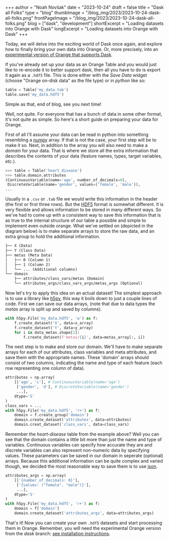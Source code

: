 +++
author = "Noah Novšak"
date = "2023-10-24"
draft = false
title = "Dask all Folks"
type = "blog"
thumbImage = "/blog_img/2023/2023-10-24-dask-all-folks.png"
frontPageImage = "/blog_img/2023/2023-10-24-dask-all-folks.png"
blog = ["dask", "development"]
shortExcerpt = "Loading datasets into Orange with Dask"
longExcerpt = "Loading datasets into Orange with Dask"
+++

Today, we will delve into the exciting world of Dask once again, and explore how to finally bring your own data into Orange. Or, more precisely, into an [experimental version of Orange that supports Dask](https://github.com/biolab/orange3/wiki/Orange-with-Dask).

If you've already set up your data as an Orange Table and you would just like to re-encode it to better support dask, then all you have to do is export it again as a `.hdf5` file. This is done either with the *Save Data* widget (choose "Orange on-disk data" as the file type) or in _python_ like so:

```python
table = Table('my_data.tab')
table.save('my_data.hdf5')
```

Simple as that, end of blog, see you next time!

Well, not quite. For everyone that has a bunch of data in some other format, it's not quite as simple. So here's a short guide on preparing your data for Orange.

First of all I'll assume your data can be read in python into something resembling a [numpy](https://numpy.org/) array. If that is not the case, your first step will be to make it so. Next, in addition to the array you will also need to make a _domain_ for your data. That is where we store all the extra information that describes the contents of your data (feature names, types, target variables, etc.).

```python
>>> table = Table('heart_disease')
>>> table.domain.attributes
(ContinuousVariable(name='age', number_of_decimals=0),
 DiscreteVariable(name='gender', values=('female', 'male')),
...
```

Usually in a `.csv` or `.tab` file we would write this information in the header (the first or first three rows). But the [HDF5](https://www.hdfgroup.org/solutions/hdf5) format is somewhat different. It is very flexible and allows information to be stored in many different ways. So we've had to come up with a consistent way to save this information that is as true to the internal structure of our table a possible and simple to implement even outside orange. What we've settled on (depicted in the diagram below) is to make separate arrays to store the raw data, and an extra group to hold the additional information.

```html
├── X (Data)
├── Y (Class Data)
├── metas (Meta Data)
│   ├── 0 (Column 1)
│   ├── 1 (Column 2)
│   └── ... (Additional columns)
└── domain
    ├── attributes/class_vars/metas (Domain)
    └── attributes_args/class_vars_args/metas_args (Optional)
```

Now let's try to apply this idea on an actual dataset! The simplest approach is to use a library like [h5py](https://www.h5py.org/), this way it boils down to just a couple lines of code. First we can save our data arrays, (note that due to data types the _metas_ array is split up and saved by columns).

```python
with h5py.File('my_data.hdf5', 'w') as f:
    f.create_dataset('X', data=x_array)
    f.create_dataset('Y', data=y_array)
    for i in data_metas.shape[1]:
        f.create_dataset(f'metas/{i}', data=metas_array[:, i])
```

The next step is to make and store our domain. We'll have to make separate arrays for each of our attributes, class variables and meta attributes, and save them with the appropriate names. These 'domain' arrays should consist of two columns, indicating the name and type of each feature (each row representing one column of data). 

```python
attributes = np.array(
    [['age', 'c'], # ContinuousVariable(name='age')
     ['gender', 'd'], # DiscreteVariable(name='gender')
     ...],
    dtype='S'
)
class_vars = ...
with h5py.File('my_data.hdf5', 'r+') as f:
    domain = f.create_group('domain')
    domain.create_dataset('attributes', data=attributes)
    domain.creat_dataset('class_vars', data=class_vars)
```

Remember the _heart-disease_ table from the example above? Well you can see that the domain contains a little bit more than just the name and type of variables. Continuous variables can specify how accurate they are and discrete variables can also represent non-numeric data by specifying values. These parameters can be saved in our domain in seperate (optional) arrays. Because this additional information can be quite complex and varied though, we decided the most reasonable way to save them is to use [json](https://www.json.org/json-en.html).

```python
attributes_args = np.array(
    [['{number_of_decimals: 0}'],
     ['{values: ("female", "male")}'],
     ...],
    dtype='S'
)
with h5py.File('my_data.hdf5', 'r+') as f:
    domain = f['domain']
    domain.create_dataset('attributes_args', data=attributes_args)
```

That's it! Now you can create your own `.hdf5` datasets and start processing them in Orange. Remember, you will need the experimental Orange version from the *dask* branch: [see installation instructions](https://github.com/biolab/orange3/wiki/Orange-with-Dask).
